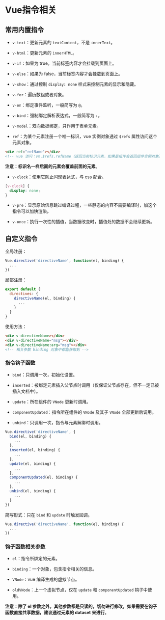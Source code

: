 # Vue指令相关

## 常用内置指令

- `v-text`：更新元素的 `textContent`，不是 `innerText`。

- `v-html`：更新元素的 `innerHTML`。

- `v-if`：如果为 true，当前标签内容才会挂载到页面上。

- `v-else`：如果为 false，当前标签内容才会挂载到页面上。

- `v-show`：通过控制 `display: none` 样式来控制元素的显示和隐藏。

- `v-for`：遍历数组或者对象。

- `v-on`：绑定事件监听，一般简写为 `@`。

- `v-bind`：强制绑定解析表达式，一般简写为 `:`。

- `v-model`：双向数据绑定，只作用于表单元素。

- `ref`：为某个元素注册一个唯一标识，vue 实例对象通过 `$refs` 属性访问这个元素对象。

```html
<div ref="refName"></div>
<!-- vue 访问：vm.$refs.refName（返回当前标识元素，如果是组件会返回组件实例对象） -->
```

**注意：标识名一样后面的元素会覆盖前面的元素**。

- `v-clock`：使用它防止闪现表达式，与 css 配合。

```css
[v-clock] {
  display: none;
}
```

- `v-pre`：显示原始信息跳过编译过程，一些静态的内容不需要编译时，加这个指令可以加快渲染。

- `v-once`：执行一次性的插值，当数据改变时，插值处的数据不会继续更新。

## 自定义指令

全局注册：

```js
Vue.directive('directiveName', function(el, binding) {
  ...
})
```

局部注册：

```js
export default {
  directives: {
    directiveName(el, binding) {
      ...
    }
  }
}
```

使用方法：

```html
<div v-directiveName></div>
<div v-directiveName="msg"></div>
<div v-directiveName:arg="msg"></div>
<!-- 相关参数 binding 对象中都能获取到 -->
```

### 指令钩子函数

- `bind`：只调用一次，初始化设置。

- `inserted`：被绑定元素插入父节点时调用（仅保证父节点存在，但不一定已被插入文档中）。

- `update`：所在组件的 `VNode` 更新时调用。

- `componentUpdated`：指令所在组件的 `VNode` 及其子 `VNode` 全部更新后调用。

- `unbind`：只调用一次，指令与元素解绑时调用。

```js
Vue.directive('directiveName', {
  bind(el, binding) {
    ...
  },
  inserted(el, binding) {
    ...
  },
  update(el, binding) {
    ...
  },
  componentUpdated(el, binding) {
    ...
  },
  unbind(el, binding) {
    ...
  }
})
```

简写形式：只在 `bind` 和 `update` 时触发回调。

```js
Vue.directive('directiveName', function(el, binding) {
  ...
})
```

### 钩子函数相关参数

- `el`：指令所绑定的元素。

- `binding`：一个对象，包含指令相关的信息。

- `VNode`：vue 编译生成的虚拟节点。

- `oldVNode`：上一个虚拟节点，仅在 `update` 和 `componentUpdated` 钩子中使用。

**注意：除了 el 参数之外，其他参数都是只读的，切勿进行修改，如果需要在钩子函数直接共享数据，建议通过元素的 dataset 来进行**。
